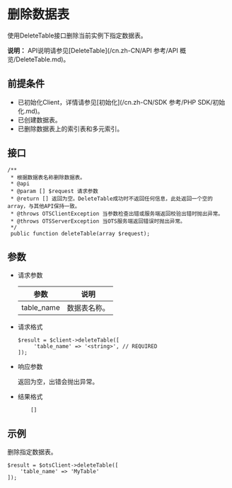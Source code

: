 # 删除数据表

使用DeleteTable接口删除当前实例下指定数据表。

**说明：** API说明请参见[DeleteTable](/cn.zh-CN/API 参考/API 概览/DeleteTable.md)。

## 前提条件

-   已初始化Client，详情请参见[初始化](/cn.zh-CN/SDK 参考/PHP SDK/初始化.md)。
-   已创建数据表。
-   已删除数据表上的索引表和多元索引。

## 接口

```
/**
 * 根据数据表名称删除数据表。
 * @api
 * @param [] $request 请求参数
 * @return [] 返回为空。DeleteTable成功时不返回任何信息，此处返回一个空的array，与其他API保持一致。
 * @throws OTSClientException 当参数检查出错或服务端返回校验出错时抛出异常。
 * @throws OTSServerException 当OTS服务端返回错误时抛出异常。
 */
 public function deleteTable(array $request);            
```

## 参数

-   请求参数

    |参数|说明|
    |--|--|
    |table\_name|数据表名称。|

-   请求格式

    ```
    $result = $client->deleteTable([
         'table_name' => '<string>', // REQUIRED
    ]);           
    ```

-   响应参数

    返回为空，出错会抛出异常。

-   结果格式

    ```
        []    
    ```


## 示例

删除指定数据表。

```
$result = $otsClient->deleteTable([
    'table_name' => 'MyTable'
]);        
```

